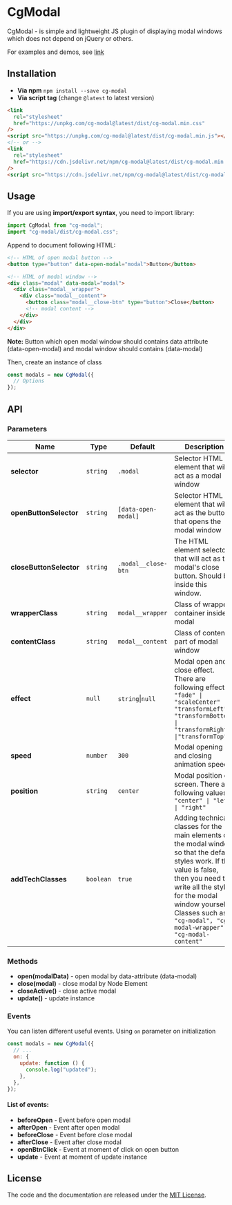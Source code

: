 # CgModal

CgModal - is simple and lightweight JS plugin of displaying modal windows which does not depend on jQuery or others.

For examples and demos, see [link](https://rfkhusnutdinov.github.io/cg-modal/demo)

## Installation

- **Via npm** `npm install --save cg-modal`
- **Via script tag** (change `@latest` to latest version)

```html
<link
  rel="stylesheet"
  href="https://unpkg.com/cg-modal@latest/dist/cg-modal.min.css"
/>
<script src="https://unpkg.com/cg-modal@latest/dist/cg-modal.min.js"></script>
<!-- or -->
<link
  rel="stylesheet"
  href="https://cdn.jsdelivr.net/npm/cg-modal@latest/dist/cg-modal.min.css"
/>
<script src="https://cdn.jsdelivr.net/npm/cg-modal@latest/dist/cg-modal.min.js"></script>
```

## Usage

If you are using **import/export syntax**, you need to import library:

```javascript
import CgModal from "cg-modal";
import "cg-modal/dist/cg-modal.css";
```

Append to document following HTML:

```html
<!-- HTML of open modal button -->
<button type="button" data-open-modal="modal">Button</button>

<!-- HTML of modal window -->
<div class="modal" data-modal="modal">
  <div class="modal__wrapper">
    <div class="modal__content">
      <button class="modal__close-btn" type="button">Close</button>
      <!-- modal content -->
    </div>
  </div>
</div>
```

**Note:** Button which open modal window should contains data attribute (data-open-modal) and modal window should contains (data-modal)

Then, create an instance of class

```javascript
const modals = new CgModal({
  // Options
});
```

## API

### Parameters

| Name                    | Type      | Default             | Description                                                                                                                                                                                                                                                          |
| ----------------------- | --------- | ------------------- | -------------------------------------------------------------------------------------------------------------------------------------------------------------------------------------------------------------------------------------------------------------------- |
| **selector**            | `string`  | `.modal`            | Selector HTML element that will act as a modal window                                                                                                                                                                                                                |
| **openButtonSelector**  | `string`  | `[data-open-modal]` | Selector HTML element that will act as the button that opens the modal window                                                                                                                                                                                        |
| **closeButtonSelector** | `string`  | `.modal__close-btn` | The HTML element selector that will act as the modal's close button. Should be inside this window.                                                                                                                                                                   |
| **wrapperClass**        | `string`  | `modal__wrapper`    | Class of wrapper container inside modal                                                                                                                                                                                                                              |
| **contentClass**        | `string`  | `modal__content`    | Class of content part of modal window                                                                                                                                                                                                                                |
| **effect**              | `null`    | `string`\|`null`    | Modal open and close effect. There are following effects: `"fade" \| "scaleCenter" \| "transformLeft" \| "transformBottom" \| "transformRight" \|"transformTop"`                                                                                                     |
| **speed**               | `number`  | `300`               | Modal opening and closing animation speed                                                                                                                                                                                                                            |
| **position**            | `string`  | `center`            | Modal position on screen. There are following values: `"center" \| "left" \| "right"`                                                                                                                                                                                |
| **addTechClasses**      | `boolean` | `true`              | Adding technical classes for the main elements of the modal window so that the default styles work. If the value is false, then you need to write all the styles for the modal window yourself. Classes such as `"cg-modal", "cg-modal-wrapper", "cg-modal-content"` |

### Methods

- **open(modalData)** - open modal by data-attribute (data-modal)
- **close(modal)** - close modal by Node Element
- **closeActive()** - close active modal
- **update()** - update instance

### Events

You can listen different useful events. Using `on` parameter on initialization

```javascript
const modals = new CgModal({
  // ...
  on: {
    update: function () {
      console.log("updated");
    },
  },
});
```

#### List of events:

- **beforeOpen** - Event before open modal
- **afterOpen** - Event after open modal
- **beforeClose** - Event before close modal
- **afterClose** - Event after close modal
- **openBtnClick** - Event at moment of click on open button
- **update** - Event at moment of update instance

## License

The code and the documentation are released under the [MIT License](https://github.com/rfkhusnutdinov/cg-modal/blob/main/LICENSE).
